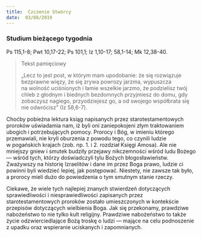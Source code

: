 ```yaml
---
title:  Czczenie Stwórcy
date:  03/08/2019
---
```


### Studium bieżącego tygodnia
Ps 115,1-8; Pwt 10,17-22; Ps 101,1; Iz 1,10-17; 58,1-14; Mk 12,38-40.

> <p>Tekst pamięciowy</p>
> „Lecz to jest post, w którym mam upodobanie: że się rozwiązuje bezprawne więzy, że się zrywa powrozy jarzma, wypuszcza na wolność uciśnionych i łamie wszelkie jarzmo, że podzielisz twój chleb z głodnym i biednych bezdomnych przyjmiesz do domu, gdy zobaczysz nagiego, przyodziejesz go, a od swojego współbrata się nie odwrócisz” (Iz 58,6-7).

Choćby pobieżna lektura ksiąg napisanych przez starotestamentowych proroków uświadamia nam, iż byli oni zaniepokojeni złym traktowaniem ubogich i potrzebujących pomocy. Prorocy i Bóg, w imieniu którego przemawiali, nie kryli oburzenia z powodu tego, co czynili ludzie w pogańskich krajach (zob. np. 1. i 2. rozdział Księgi Amosa). Ale nie mniejszy gniew i smutek budziły przejawy nikczemności wśród ludu Bożego — wśród tych, którzy doświadczyli tylu Bożych błogosławieństw. Zważywszy na historię Izraelitów i dane im przez Boga prawo, ludzie ci powinni byli wiedzieć lepiej, jak postępować. Niestety, nie zawsze tak było, a prorocy mieli dużo do powiedzenia o tym smutnym stanie rzeczy.

Ciekawe, że wiele tych najlepiej znanych stwierdzeń dotyczących sprawiedliwości i niesprawiedliwości zapisanych przez starotestamentowych proroków zostało umieszczonych w kontekście przepisów dotyczących wielbienia Boga. Jak się przekonamy, prawdziwe nabożeństwo to nie tylko kult religijny. Prawdziwe nabożeństwo to także życie odzwierciedlające Bożą troskę o ludzi — mające na celu podnoszenie z upadku oraz wspieranie uciskanych i zapomnianych.